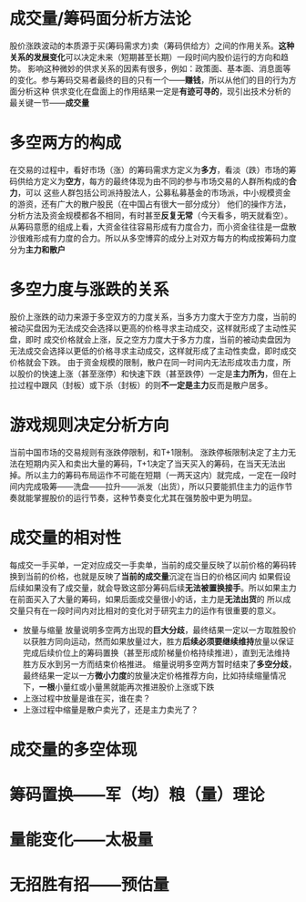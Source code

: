 # 成交量/筹码面分析方法论
股价涨跌波动的本质源于买(筹码需求方)卖（筹码供给方）之间的作用关系。**这种关系的发展变化**可以决定未来（短期甚至长期）一段时间内股价运行的方向和趋势。
影响这种微妙的供求关系的因素有很多，例如：政策面、基本面、消息面等的变化。参与筹码交易者最终的目的只有一个——**赚钱**，所以从他们的目的行为方面分析这种
供求变化在盘面上的作用结果一定是**有迹可寻的**，现引出技术分析的最关键一节——**成交量**
# 多空两方的构成
在交易的过程中，看好市场（涨）的筹码需求方定义为**多方**，看淡（跌）市场的筹码供给方定义为**空方**，每方的最终体现为由不同的参与市场交易的人群所构成的**合力**，可以
这些人群包括公司派持股法人，公募私募基金的市场派，中小规模资金的游资，还有广大的散户股民（在中国占有很大一部分成分）
他们的操作方法，分析方法及资金规模都各不相同，有时甚至**反复无常**（今天看多，明天就看空）。从筹码意愿的组成上看，大资金往往容易形成有力度合力，而小资金往往是一盘散沙很难形成有力度的合力。所以从多空博弈的成分上对双方每方的构成按筹码力度分为**主力和散户**
# 多空力度与涨跌的关系
股价上涨跌的动力来源于多空双方的力度关系，当多方力度大于空方力度，当前的被动买盘因为无法成交会选择以更高的价格寻求主动成交，这样就形成了主动性买盘，即时
成交价格就会上涨，反之空方力度大于多方力度，当前的被动卖盘因为无法成交会选择以更低的价格寻求主动成交，这样就形成了主动性卖盘，即时成交价格就会下跌。
由于资金规模的限制，散户在同一时间内无法形成攻击力度，所以股价的快速上涨（甚至涨停）和快速下跌（甚至跌停）一定是**主力所为**，但在上拉过程中跟风（封板）或下杀（封板）的则**不一定是主力**反而是散户居多。
# 游戏规则决定分析方向
当前中国市场的交易规则有涨跌停限制，和T+1限制。
涨跌停板限制决定了主力无法在短期内买入和卖出大量的筹码，T+1决定了当天买入的筹码，在当天无法出掉。所以主力的筹码布局运作不可能在短期（一两天这内）就完成，一定在一段时间内完成吸筹——洗盘——拉升——派发（出货），所以只要能抓住主力的运作节奏就能掌握股价的运行节奏，这种节奏变化尤其在强势股中更为明显。
# 成交量的相对性
每成交一手买单，一定对应成交一手卖单，当前的成交量反映了以前价格的筹码转换到当前的价格，也就是反映了**当前的成交量**沉淀在当日的价格区间内
如果假设后续如果没有了成交量，就会导致这部分筹码后续**无法被置换接手**。所以如果主力在前面买入了大量的筹码，如果后面成交量很小的话，主力是**无法出货**的
所以成交量只有在一段时间内对比相对的变化对于研究主力的运作有很重要的意义。
* 放量与缩量
放量说明多空两方出现的**巨大分歧**，最终结果一定以一方取胜股价以获胜方同向运动，然而如果放量过大，胜方**后续必须要继续维持**放量以保证完成后续价位上的筹码置换（甚至形成阶梯量价格持续推进），直到无法维持胜方反水到另一方而结束价格推进。
缩量说明多空两方暂时结束了**多空分歧**，最终结果一定以一方**微小力度**的放量决定价格推荐方向，比如持续缩量情况下，**一根**小量红或小量黑就能再次推进股价上涨或下跌
* 上涨过程中放量是谁在买，谁在卖？
* 上涨过程中缩量是散户卖光了，还是主力卖光了？
# 成交量的多空体现
# 筹码置换——军（均）粮（量）理论
# 量能变化——太极量
# 无招胜有招——预估量
